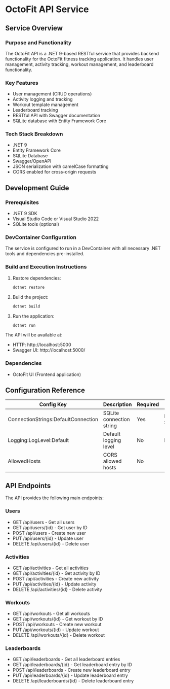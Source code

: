 # OctoFit API Service

## Service Overview

### Purpose and Functionality
The OctoFit API is a .NET 9-based RESTful service that provides backend functionality for the OctoFit fitness tracking application. It handles user management, activity tracking, workout management, and leaderboard functionality.

### Key Features
- User management (CRUD operations)
- Activity logging and tracking
- Workout template management
- Leaderboard tracking
- RESTful API with Swagger documentation
- SQLite database with Entity Framework Core

### Tech Stack Breakdown
- .NET 9
- Entity Framework Core
- SQLite Database
- Swagger/OpenAPI
- JSON serialization with camelCase formatting
- CORS enabled for cross-origin requests

## Development Guide

### Prerequisites
- .NET 9 SDK
- Visual Studio Code or Visual Studio 2022
- SQLite tools (optional)

### DevContainer Configuration
The service is configured to run in a DevContainer with all necessary .NET tools and dependencies pre-installed.

### Build and Execution Instructions
1. Restore dependencies:
   ```bash
   dotnet restore
   ```

2. Build the project:
   ```bash
   dotnet build
   ```

3. Run the application:
   ```bash
   dotnet run
   ```

The API will be available at:
- HTTP: http://localhost:5000
- Swagger UI: http://localhost:5000/

### Dependencies
- OctoFit UI (Frontend application)

## Configuration Reference

| Config Key | Description | Required | Default | Example |
|------------|-------------|----------|---------|---------|
| ConnectionStrings:DefaultConnection | SQLite connection string | Yes | Data Source=octofit.db | Data Source=./octofit.db |
| Logging:LogLevel:Default | Default logging level | No | Information | Warning |
| AllowedHosts | CORS allowed hosts | No | * | * |

## API Endpoints

The API provides the following main endpoints:

### Users
- GET /api/users - Get all users
- GET /api/users/{id} - Get user by ID
- POST /api/users - Create new user
- PUT /api/users/{id} - Update user
- DELETE /api/users/{id} - Delete user

### Activities
- GET /api/activities - Get all activities
- GET /api/activities/{id} - Get activity by ID
- POST /api/activities - Create new activity
- PUT /api/activities/{id} - Update activity
- DELETE /api/activities/{id} - Delete activity

### Workouts
- GET /api/workouts - Get all workouts
- GET /api/workouts/{id} - Get workout by ID
- POST /api/workouts - Create new workout
- PUT /api/workouts/{id} - Update workout
- DELETE /api/workouts/{id} - Delete workout

### Leaderboards
- GET /api/leaderboards - Get all leaderboard entries
- GET /api/leaderboards/{id} - Get leaderboard entry by ID
- POST /api/leaderboards - Create new leaderboard entry
- PUT /api/leaderboards/{id} - Update leaderboard entry
- DELETE /api/leaderboards/{id} - Delete leaderboard entry